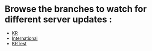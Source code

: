 # Browse the branches to watch for different server updates :

- [KR](https://github.com/r1emu/IPFTracker/tree/KR)
- [International](https://github.com/r1emu/IPFTracker/tree/International)
- [KRTest](https://github.com/r1emu/IPFTracker/tree/KrTest)
